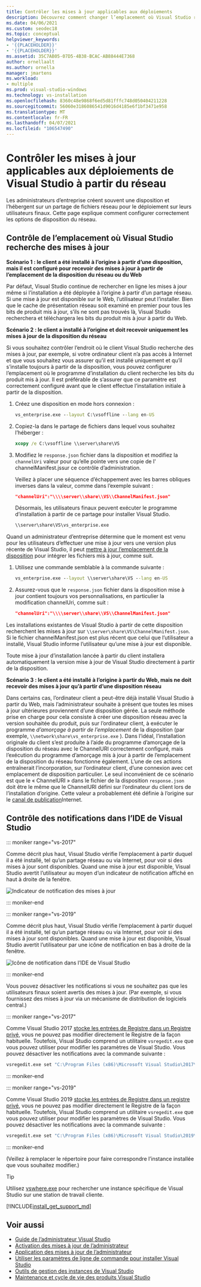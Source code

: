 ```yaml
---
title: Contrôler les mises à jour applicables aux déploiements
description: Découvrez comment changer l’emplacement où Visual Studio recherche une mise à jour dans le cas d’une installation à partir d’un réseau.
ms.date: 04/06/2021
ms.custom: seodec18
ms.topic: conceptual
helpviewer_keywords:
- '{{PLACEHOLDER}}'
- '{{PLACEHOLDER}}'
ms.assetid: 35C7AB05-07D5-4B38-BCAC-AB88444E7368
author: ornellaalt
ms.author: ornella
manager: jmartens
ms.workload:
- multiple
ms.prod: visual-studio-windows
ms.technology: vs-installation
ms.openlocfilehash: 8360c48e9868f6ed5d81fffc748d050404211228
ms.sourcegitcommit: 56060e3186086541d9016d4185e6f1bf3471e958
ms.translationtype: MT
ms.contentlocale: fr-FR
ms.lasthandoff: 04/07/2021
ms.locfileid: "106547490"
---
```

# <a name="control-updates-to-network-based-visual-studio-deployments"></a>Contrôler les mises à jour applicables aux déploiements de Visual Studio à partir du réseau

Les administrateurs d’entreprise créent souvent une disposition et l’hébergent sur un partage de fichiers réseau pour le déploiement sur leurs utilisateurs finaux. Cette page explique comment configurer correctement les options de disposition du réseau. 

## <a name="controlling-where-visual-studio-looks-for-updates"></a>Contrôle de l’emplacement où Visual Studio recherche des mises à jour

**Scénario 1 : le client a été installé à l’origine à partir d’une disposition, mais il est configuré pour recevoir des mises à jour à partir de l’emplacement de la disposition du réseau ou du Web**

Par défaut, Visual Studio continue de rechercher en ligne les mises à jour même si l’installation a été déployée à l’origine à partir d’un partage réseau. Si une mise à jour est disponible sur le Web, l’utilisateur peut l’installer. Bien que le cache de présentation réseau soit examiné en premier pour tous les bits de produit mis à jour, s’ils ne sont pas trouvés là, Visual Studio recherchera et téléchargera les bits du produit mis à jour à partir du Web.

**Scénario 2 : le client a installé à l’origine et doit recevoir uniquement les mises à jour de la disposition du réseau**

Si vous souhaitez contrôler l’endroit où le client Visual Studio recherche des mises à jour, par exemple, si votre ordinateur client n’a pas accès à Internet et que vous souhaitez vous assurer qu’il est installé uniquement et qu’il s’installe toujours à partir de la disposition, vous pouvez configurer l’emplacement où le programme d’installation du client recherche les bits du produit mis à jour. Il est préférable de s’assurer que ce paramètre est correctement configuré avant que le client effectue l’installation initiale à partir de la disposition. 

1. Créez une disposition en mode hors connexion :

   ```cmd
   vs_enterprise.exe --layout C:\vsoffline --lang en-US
   ```

2. Copiez-la dans le partage de fichiers dans lequel vous souhaitez l’héberger :

   ```cmd
   xcopy /e C:\vsoffline \\server\share\VS
   ```

3. Modifiez le `response.json` fichier dans la disposition et modifiez la `channelUri` valeur pour qu’elle pointe vers une copie de l' channelManifest.jssur ce contrôle d’administration.

   Veillez à placer une séquence d’échappement avec les barres obliques inverses dans la valeur, comme dans l’exemple suivant :

   ```json
   "channelUri":"\\\\server\\share\\VS\\ChannelManifest.json"
   ```

   Désormais, les utilisateurs finaux peuvent exécuter le programme d’installation à partir de ce partage pour installer Visual Studio.

   ```cmd
   \\server\share\VS\vs_enterprise.exe
   ```

Quand un administrateur d’entreprise détermine que le moment est venu pour les utilisateurs d’effectuer une mise à jour vers une version plus récente de Visual Studio, il peut [mettre à jour l’emplacement de la disposition](update-a-network-installation-of-visual-studio.md) pour intégrer les fichiers mis à jour, comme suit.

1. Utilisez une commande semblable à la commande suivante :

   ```cmd
   vs_enterprise.exe --layout \\server\share\VS --lang en-US
   ```

2. Assurez-vous que le `response.json` fichier dans la disposition mise à jour contient toujours vos personnalisations, en particulier la modification channelUri, comme suit :

   ```json
   "channelUri":"\\\\server\\share\\VS\\ChannelManifest.json"
   ```

Les installations existantes de Visual Studio à partir de cette disposition recherchent les mises à jour sur `\\server\share\VS\ChannelManifest.json`. Si le fichier channelManifest.json est plus récent que celui que l’utilisateur a installé, Visual Studio informe l’utilisateur qu’une mise à jour est disponible.

Toute mise à jour d’installation lancée à partir du client installera automatiquement la version mise à jour de Visual Studio directement à partir de la disposition.

**Scénario 3 : le client a été installé à l’origine à partir du Web, mais ne doit recevoir des mises à jour qu’à partir d’une disposition réseau**

Dans certains cas, l’ordinateur client a peut-être déjà installé Visual Studio à partir du Web, mais l’administrateur souhaite à présent que toutes les mises à jour ultérieures proviennent d’une disposition gérée. La seule méthode prise en charge pour cela consiste à créer une disposition réseau avec la version souhaitée du produit, puis sur l’ordinateur client, à exécuter le programme _d’amorçage à partir de l’emplacement_ de la disposition (par exemple, `\\network\share\vs_enterprise.exe` ). Dans l’idéal, l’installation originale du client s’est produite à l’aide du programme d’amorçage de la disposition du réseau avec le ChannelURI correctement configuré, mais l’exécution du programme d’amorçage mis à jour à partir de l’emplacement de la disposition du réseau fonctionne également. L’une de ces actions entraînerait l’incorporation, sur l’ordinateur client, d’une connexion avec cet emplacement de disposition particulier. Le seul inconvénient de ce scénario est que le « ChannelURI » dans le fichier de la disposition `response.json` doit être le même que le ChannelURI défini sur l’ordinateur du client lors de l’installation d’origine. Cette valeur a probablement été définie à l’origine sur le [canal de publication](https://aka.ms/vs/16/release/channel)Internet. 


## <a name="controlling-notifications-in-the-visual-studio-ide"></a>Contrôle des notifications dans l’IDE de Visual Studio

::: moniker range="vs-2017"

Comme décrit plus haut, Visual Studio vérifie l’emplacement à partir duquel il a été installé, tel qu’un partage réseau ou via Internet, pour voir si des mises à jour sont disponibles. Quand une mise à jour est disponible, Visual Studio avertit l’utilisateur au moyen d’un indicateur de notification affiché en haut à droite de la fenêtre.

   ![Indicateur de notification des mises à jour](media/notification-flag.png)

::: moniker-end

::: moniker range="vs-2019"

Comme décrit plus haut, Visual Studio vérifie l’emplacement à partir duquel il a été installé, tel qu’un partage réseau ou via Internet, pour voir si des mises à jour sont disponibles. Quand une mise à jour est disponible, Visual Studio avertit l’utilisateur par une icône de notification en bas à droite de la fenêtre.

   ![Icône de notification dans l’IDE de Visual Studio](media/vs-2019/notification-bar.png "Icône de notification dans l’IDE de Visual Studio")

::: moniker-end

Vous pouvez désactiver les notifications si vous ne souhaitez pas que les utilisateurs finaux soient avertis des mises à jour. (Par exemple, si vous fournissez des mises à jour via un mécanisme de distribution de logiciels central.)

::: moniker range="vs-2017"

Comme Visual Studio 2017 [stocke les entrées de Registre dans un Registre privé](tools-for-managing-visual-studio-instances.md#editing-the-registry-for-a-visual-studio-instance), vous ne pouvez pas modifier directement le Registre de la façon habituelle. Toutefois, Visual Studio comprend un utilitaire `vsregedit.exe` que vous pouvez utiliser pour modifier les paramètres de Visual Studio. Vous pouvez désactiver les notifications avec la commande suivante :

```cmd
vsregedit.exe set "C:\Program Files (x86)\Microsoft Visual Studio\2017\Enterprise" HKCU ExtensionManager AutomaticallyCheckForUpdates2Override dword 0
```

::: moniker-end

::: moniker range="vs-2019"

Comme Visual Studio 2019 [stocke les entrées de Registre dans un registre privé](tools-for-managing-visual-studio-instances.md#editing-the-registry-for-a-visual-studio-instance), vous ne pouvez pas modifier directement le Registre de la façon habituelle. Toutefois, Visual Studio comprend un utilitaire `vsregedit.exe` que vous pouvez utiliser pour modifier les paramètres de Visual Studio. Vous pouvez désactiver les notifications avec la commande suivante :

```cmd
vsregedit.exe set "C:\Program Files (x86)\Microsoft Visual Studio\2019\Enterprise" HKCU ExtensionManager AutomaticallyCheckForUpdates2Override dword 0
```

::: moniker-end

(Veillez à remplacer le répertoire pour faire correspondre l’instance installée que vous souhaitez modifier.)

> [!TIP]
> Utilisez [vswhere.exe](tools-for-managing-visual-studio-instances.md#detecting-existing-visual-studio-instances) pour rechercher une instance spécifique de Visual Studio sur une station de travail cliente.

[!INCLUDE[install_get_support_md](includes/install_get_support_md.md)]

## <a name="see-also"></a>Voir aussi

* [Guide de l’administrateur Visual Studio](visual-studio-administrator-guide.md)
* [Activation des mises à jour de l’administrateur](enabling-administrator-updates.md)
* [Application des mises à jour de l’administrateur](applying-administrator-updates.md)
* [Utiliser les paramètres de ligne de commande pour installer Visual Studio](use-command-line-parameters-to-install-visual-studio.md)
* [Outils de gestion des instances de Visual Studio](tools-for-managing-visual-studio-instances.md)
* [Maintenance et cycle de vie des produits Visual Studio](/visualstudio/releases/2019/servicing/)
